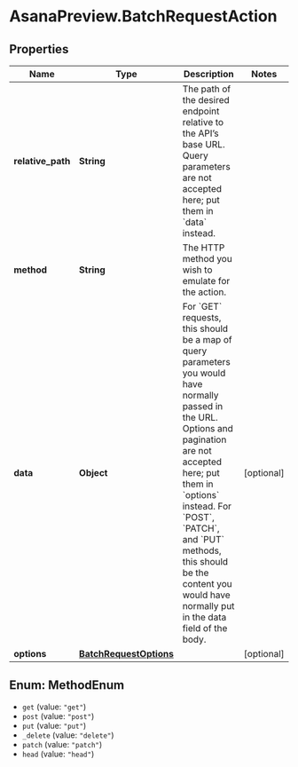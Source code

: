 # AsanaPreview.BatchRequestAction

## Properties
Name | Type | Description | Notes
------------ | ------------- | ------------- | -------------
**relative_path** | **String** | The path of the desired endpoint relative to the API’s base URL. Query parameters are not accepted here; put them in &#x60;data&#x60; instead. | 
**method** | **String** | The HTTP method you wish to emulate for the action. | 
**data** | **Object** | For &#x60;GET&#x60; requests, this should be a map of query parameters you would have normally passed in the URL. Options and pagination are not accepted here; put them in &#x60;options&#x60; instead. For &#x60;POST&#x60;, &#x60;PATCH&#x60;, and &#x60;PUT&#x60; methods, this should be the content you would have normally put in the data field of the body. | [optional] 
**options** | [**BatchRequestOptions**](BatchRequestOptions.md) |  | [optional] 

<a name="MethodEnum"></a>
## Enum: MethodEnum

* `get` (value: `"get"`)
* `post` (value: `"post"`)
* `put` (value: `"put"`)
* `_delete` (value: `"delete"`)
* `patch` (value: `"patch"`)
* `head` (value: `"head"`)

